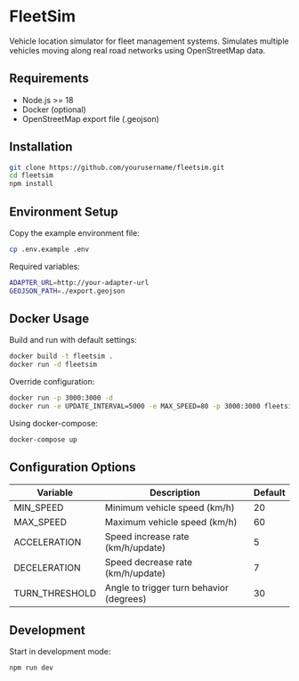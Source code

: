 # FleetSim

Vehicle location simulator for fleet management systems. Simulates multiple vehicles moving along real road networks using OpenStreetMap data.

## Requirements

- Node.js >= 18
- Docker (optional)
- OpenStreetMap export file (.geojson)

## Installation

```bash
git clone https://github.com/yourusername/fleetsim.git
cd fleetsim
npm install
```

## Environment Setup
Copy the example environment file:

```bash
cp .env.example .env
```

Required variables:

```bash
ADAPTER_URL=http://your-adapter-url
GEOJSON_PATH=./export.geojson
```

## Docker Usage
Build and run with default settings:

```bash
docker build -t fleetsim .
docker run -d fleetsim
```

Override configuration:

```bash
docker run -p 3000:3000 -d 
docker run -e UPDATE_INTERVAL=5000 -e MAX_SPEED=80 -p 3000:3000 fleetsim
```

Using docker-compose:

```bash
docker-compose up
```

## Configuration Options

| Variable         | Description                             | Default |
| ---------------- | --------------------------------------- | ------- |
| MIN_SPEED        | Minimum vehicle speed (km/h)            | 20      |
| MAX_SPEED        | Maximum vehicle speed (km/h)            | 60      |
| ACCELERATION     | Speed increase rate (km/h/update)       | 5       |
| DECELERATION     | Speed decrease rate (km/h/update)       | 7       |
| TURN_THRESHOLD   | Angle to trigger turn behavior (degrees)| 30      |



## Development

Start in development mode:

```bash
npm run dev
```





